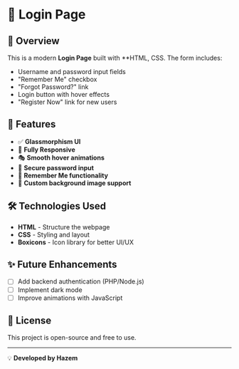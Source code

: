 # 🔐 Login Page

## 📌 Overview
This is a modern **Login Page** built with **HTML, CSS. The form includes:
- Username and password input fields
- "Remember Me" checkbox
- "Forgot Password?" link
- Login button with hover effects
- "Register Now" link for new users

## 🎨 Features
- ✅ **Glassmorphism UI**
- 📱 **Fully Responsive**
- 🎭 **Smooth hover animations**
- 🔑 **Secure password input**
- 💾 **Remember Me functionality**
- 🎨 **Custom background image support**

## 🛠️ Technologies Used
- **HTML** - Structure the webpage
- **CSS** - Styling and layout
- **Boxicons** - Icon library for better UI/UX

## ✨ Future Enhancements
- [ ] Add backend authentication (PHP/Node.js)
- [ ] Implement dark mode
- [ ] Improve animations with JavaScript

## 📜 License
This project is open-source and free to use.

---

💡 **Developed by Hazem**
